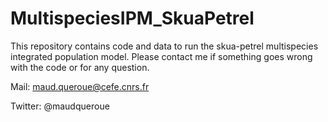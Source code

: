 # MultispeciesIPM_SkuaPetrel
This repository contains code and data to run the skua-petrel multispecies integrated population model. Please contact me if something goes wrong with the code or for any question.

Mail: maud.queroue@cefe.cnrs.fr

Twitter: @maudqueroue
